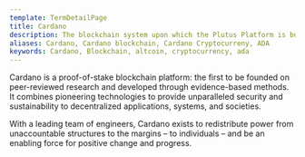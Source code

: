 ```yaml
---
template: TermDetailPage
title: Cardano
description: The blockchain system upon which the Plutus Platform is built.
aliases: Cardano, Cardano blockchain, Cardano Cryptocurreny, ADA
keywords: Cardano, Blockchain, altcoin, cryptocurrency, ada
---
```


Cardano is a proof-of-stake blockchain platform: the first to be founded on peer-reviewed research and developed through evidence-based methods. It combines pioneering technologies to provide unparalleled security and sustainability to decentralized applications, systems, and societies.

With a leading team of engineers, Cardano exists to redistribute power from unaccountable structures to the margins – to individuals – and be an enabling force for positive change and progress.